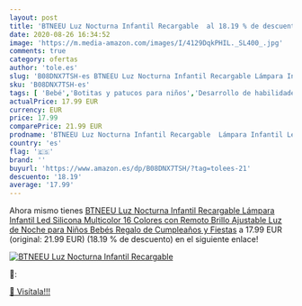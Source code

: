```yaml
---
layout: post
title: 'BTNEEU Luz Nocturna Infantil Recargable  al 18.19 % de descuento'
date: 2020-08-26 16:34:52
image: 'https://m.media-amazon.com/images/I/4129DqkPHIL._SL400_.jpg'
comments: true
category: ofertas
author: 'tole.es'
slug: 'B08DNX7TSH-es BTNEEU Luz Nocturna Infantil Recargable Lámpara Infantil...'
sku: 'B08DNX7TSH-es'
tags: [ 'Bebé','Botitas y patucos para niños','Desarrollo de habilidades motoras','Juguetes','Juguetes para Bebés y primera infancia','Juguetes para apilar y encajar','Juguetes y juegos','Lactancia y alimentación','Recipientes para comida','Zapatos','Zapatos para bebés','Zapatos para niños','Zapatos y complementos','bebés', ]
actualPrice: 17.99 EUR
currency: EUR
price: 17.99
comparePrice: 21.99 EUR
prodname: 'BTNEEU Luz Nocturna Infantil Recargable  Lámpara Infantil Led Silicona Multicolor 16 Colores con Remoto  Brillo Ajustable Luz de Noche para Niños Bebés Regalo de Cumpleaños y Fiestas'
country: 'es'
flag: '🇪🇸'
brand: ''
buyurl: 'https://www.amazon.es/dp/B08DNX7TSH/?tag=tolees-21'
descuento: '18.19'
average: '17.99'
---
```


Ahora mismo tienes [BTNEEU Luz Nocturna Infantil Recargable  Lámpara Infantil Led Silicona Multicolor 16 Colores con Remoto  Brillo Ajustable Luz de Noche para Niños Bebés Regalo de Cumpleaños y Fiestas](https://www.amazon.es/dp/B08DNX7TSH/?tag=tolees-21) a 17.99 EUR (original: 21.99 EUR) (18.19 %  de descuento) en el siguiente enlace!

[![BTNEEU Luz Nocturna Infantil Recargable ](https://m.media-amazon.com/images/I/4129DqkPHIL._SL400_.jpg)](https://www.amazon.es/dp/B08DNX7TSH/?tag=tolees-21)

🔎:


[🛒 Visítala!!!](https://www.amazon.es/dp/B08DNX7TSH/?tag=tolees-21)
